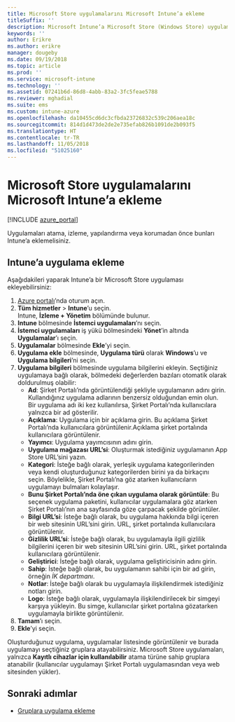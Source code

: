 ```yaml
---
title: Microsoft Store uygulamalarını Microsoft Intune’a ekleme
titleSuffix: ''
description: Microsoft Intune’a Microsoft Store (Windows Store) uygulamalarını ekleme hakkında bilgi edinin.
keywords: ''
author: Erikre
ms.author: erikre
manager: dougeby
ms.date: 09/19/2018
ms.topic: article
ms.prod: ''
ms.service: microsoft-intune
ms.technology: ''
ms.assetid: 07241b6d-86d8-4abb-83a2-3fc5feae5788
ms.reviewer: mghadial
ms.suite: ems
ms.custom: intune-azure
ms.openlocfilehash: da10455cd6dc3cfbda23726832c539c206aea18c
ms.sourcegitcommit: 814d1d473de2de2e735efab826b1091de2b093f5
ms.translationtype: HT
ms.contentlocale: tr-TR
ms.lasthandoff: 11/05/2018
ms.locfileid: "51025160"
---
```

# <a name="add-microsoft-store-apps-to-microsoft-intune"></a>Microsoft Store uygulamalarını Microsoft Intune’a ekleme

[!INCLUDE [azure_portal](./includes/azure_portal.md)]

Uygulamaları atama, izleme, yapılandırma veya korumadan önce bunları Intune’a eklemelisiniz. 

## <a name="add-an-app-to-intune"></a>Intune’a uygulama ekleme
Aşağıdakileri yaparak Intune’a bir Microsoft Store uygulaması ekleyebilirsiniz:

1. [Azure portalı](https://portal.azure.com)’nda oturum açın.
2. **Tüm hizmetler** > **Intune**’u seçin.  
    Intune, **İzleme + Yönetim** bölümünde bulunur.
3. **Intune** bölmesinde **İstemci uygulamaları**’nı seçin.
4. **İstemci uygulamaları** iş yükü bölmesindeki **Yönet**’in altında **Uygulamalar**’ı seçin.
5. **Uygulamalar** bölmesinde **Ekle**’yi seçin.
6. **Uygulama ekle** bölmesinde, **Uygulama türü** olarak **Windows**’u ve **Uygulama bilgileri**’ni seçin.
7. **Uygulama bilgileri** bölmesinde uygulama bilgilerini ekleyin. Seçtiğiniz uygulamaya bağlı olarak, bölmedeki değerlerden bazıları otomatik olarak doldurulmuş olabilir:
    - **Ad**: Şirket Portalı’nda görüntülendiği şekliyle uygulamanın adını girin. Kullandığınız uygulama adlarının benzersiz olduğundan emin olun. Bir uygulama adı iki kez kullanılırsa, Şirket Portalı’nda kullanıcılara yalnızca bir ad gösterilir.
    - **Açıklama**: Uygulama için bir açıklama girin. Bu açıklama Şirket Portalı’nda kullanıcılara görüntülenir.Açıklama şirket portalında kullanıcılara görüntülenir.
    - **Yayımcı**: Uygulama yayımcısının adını girin.
    - **Uygulama mağazası URL’si**: Oluşturmak istediğiniz uygulamanın App Store URL’sini yazın.
    - **Kategori**: İsteğe bağlı olarak, yerleşik uygulama kategorilerinden veya kendi oluşturduğunuz kategorilerden birini ya da birkaçını seçin. Böylelikle, Şirket Portalı’na göz atarken kullanıcıların uygulamayı bulmaları kolaylaşır.
    - **Bunu Şirket Portalı’nda öne çıkan uygulama olarak görüntüle**: Bu seçenek uygulama paketini, kullanıcılar uygulamalara göz atarken Şirket Portalı’nın ana sayfasında göze çarpacak şekilde görüntüler.
    - **Bilgi URL’si**: İsteğe bağlı olarak, bu uygulama hakkında bilgi içeren bir web sitesinin URL’sini girin. URL, şirket portalında kullanıcılara görüntülenir.
    - **Gizlilik URL’si**: İsteğe bağlı olarak, bu uygulamayla ilgili gizlilik bilgilerini içeren bir web sitesinin URL’sini girin. URL, şirket portalında kullanıcılara görüntülenir.
    - **Geliştirici**: İsteğe bağlı olarak, uygulama geliştiricisinin adını girin.
    - **Sahip**: İsteğe bağlı olarak, bu uygulamanın sahibi için bir ad girin, örneğin *İK departmanı*.
    - **Notlar**: İsteğe bağlı olarak bu uygulamayla ilişkilendirmek istediğiniz notları girin.
    - **Logo**: İsteğe bağlı olarak, uygulamayla ilişkilendirilecek bir simgeyi karşıya yükleyin. Bu simge, kullanıcılar şirket portalına gözatarken uygulamayla birlikte görüntülenir.
8. **Tamam**’ı seçin.
9. **Ekle**’yi seçin.

Oluşturduğunuz uygulama, uygulamalar listesinde görüntülenir ve burada uygulamayı seçtiğiniz gruplara atayabilirsiniz. Microsoft Store uygulamaları, yalnızca **Kayıtlı cihazlar için kullanılabilir** atama türüne sahip gruplara atanabilir (kullanıcılar uygulamayı Şirket Portalı uygulamasından veya web sitesinden yükler).

## <a name="next-steps"></a>Sonraki adımlar
- [Gruplara uygulama ekleme](apps-deploy.md)
